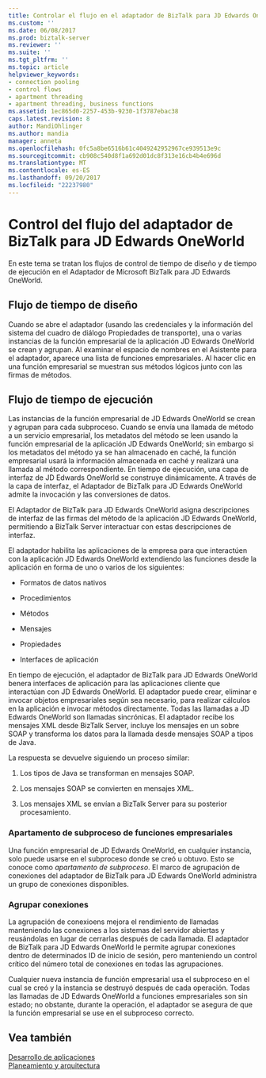 ```yaml
---
title: Controlar el flujo en el adaptador de BizTalk para JD Edwards OneWorld | Documentos de Microsoft
ms.custom: ''
ms.date: 06/08/2017
ms.prod: biztalk-server
ms.reviewer: ''
ms.suite: ''
ms.tgt_pltfrm: ''
ms.topic: article
helpviewer_keywords:
- connection pooling
- control flows
- apartment threading
- apartment threading, business functions
ms.assetid: 1ec865d0-2257-453b-9230-1f3787ebac38
caps.latest.revision: 8
author: MandiOhlinger
ms.author: mandia
manager: anneta
ms.openlocfilehash: 0fc5a8be6516b61c4049242952967ce939513e9c
ms.sourcegitcommit: cb908c540d8f1a692d01dc8f313e16cb4b4e696d
ms.translationtype: MT
ms.contentlocale: es-ES
ms.lasthandoff: 09/20/2017
ms.locfileid: "22237980"
---
```

# <a name="control-flow-in-biztalk-adapter-for-jd-edwards-oneworld"></a>Control del flujo del adaptador de BizTalk para JD Edwards OneWorld
En este tema se tratan los flujos de control de tiempo de diseño y de tiempo de ejecución en el Adaptador de Microsoft BizTalk para JD Edwards OneWorld.  
  
## <a name="design-time-flow"></a>Flujo de tiempo de diseño  
 Cuando se abre el adaptador (usando las credenciales y la información del sistema del cuadro de diálogo Propiedades de transporte), una o varias instancias de la función empresarial de la aplicación JD Edwards OneWorld se crean y agrupan. Al examinar el espacio de nombres en el Asistente para el adaptador, aparece una lista de funciones empresariales. Al hacer clic en una función empresarial se muestran sus métodos lógicos junto con las firmas de métodos.  
  
## <a name="run-time-flow"></a>Flujo de tiempo de ejecución  
 Las instancias de la función empresarial de JD Edwards OneWorld se crean y agrupan para cada subproceso. Cuando se envía una llamada de método a un servicio empresarial, los metadatos del método se leen usando la función empresarial de la aplicación JD Edwards OneWorld; sin embargo si los metadatos del método ya se han almacenado en caché, la función empresarial usará la información almacenada en caché y realizará una llamada al método correspondiente. En tiempo de ejecución, una capa de interfaz de JD Edwards OneWorld se construye dinámicamente. A través de la capa de interfaz, el Adaptador de BizTalk para JD Edwards OneWorld admite la invocación y las conversiones de datos.  
  
 El Adaptador de BizTalk para JD Edwards OneWorld asigna descripciones de interfaz de las firmas del método de la aplicación JD Edwards OneWorld, permitiendo a BizTalk Server interactuar con estas descripciones de interfaz.  
  
 El adaptador habilita las aplicaciones de la empresa para que interactúen con la aplicación JD Edwards OneWorld extendiendo las funciones desde la aplicación en forma de uno o varios de los siguientes:  
  
-   Formatos de datos nativos  
  
-   Procedimientos  
  
-   Métodos  
  
-   Mensajes  
  
-   Propiedades  
  
-   Interfaces de aplicación  
  
 En tiempo de ejecución, el adaptador de BizTalk para JD Edwards OneWorld benera interfaces de aplicación para las aplicaciones cliente que interactúan con JD Edwards OneWorld. El adaptador puede crear, eliminar e invocar objetos empresariales según sea necesario, para realizar cálculos en la aplicación e invocar métodos directamente. Todas las llamadas a JD Edwards OneWorld son llamadas sincrónicas. El adaptador recibe los mensajes XML desde BizTalk Server, incluye los mensajes en un sobre SOAP y transforma los datos para la llamada desde mensajes SOAP a tipos de Java.  
  
 La respuesta se devuelve siguiendo un proceso similar:  
  
1.  Los tipos de Java se transforman en mensajes SOAP.  
  
2.  Los mensajes SOAP se convierten en mensajes XML.  
  
3.  Los mensajes XML se envían a BizTalk Server para su posterior procesamiento.  
  
### <a name="apartment-threading-of-business-functions"></a>Apartamento de subproceso de funciones empresariales  
 Una función empresarial de JD Edwards OneWorld, en cualquier instancia, solo puede usarse en el subproceso donde se creó u obtuvo. Esto se conoce como *apartamento de subproceso*. El marco de agrupación de conexiones del adaptador de BizTalk para JD Edwards OneWorld administra un grupo de conexiones disponibles.  
  
### <a name="connection-pooling"></a>Agrupar conexiones  
 La agrupación de conexioens mejora el rendimiento de llamadas manteniendo las conexiones a los sistemas del servidor abiertas y reusándolas en lugar de cerrarlas después de cada llamada. El adaptador de BizTalk para JD Edwards OneWorld le permite agrupar conexiones dentro de determinados ID de inicio de sesión, pero manteniendo un control crítico del número total de conexiones en todas las agrupaciones.  
  
 Cualquier nueva instancia de función empresarial usa el subproceso en el cual se creó y la instancia se destruyó después de cada operación. Todas las llamadas de JD Edwards OneWorld a funciones empresariales son sin estado; no obstante, durante la operación, el adaptador se asegura de que la función empresarial se use en el subproceso correcto.  
  
## <a name="see-also"></a>Vea también  
 [Desarrollo de aplicaciones](../core/developing-applications3.md)   
 [Planeamiento y arquitectura](../core/planning-and-architecture17.md)